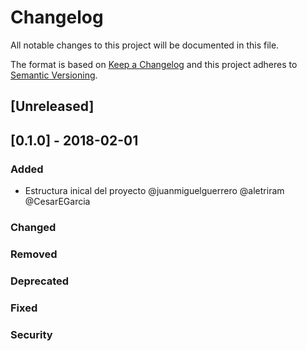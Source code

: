 # Changelog
All notable changes to this project will be documented in this file.

The format is based on [Keep a Changelog](http://keepachangelog.com/en/1.0.0/)
and this project adheres to [Semantic Versioning](http://semver.org/spec/v2.0.0.html).

## [Unreleased]

## [0.1.0] - 2018-02-01
### Added
- Estructura inical del proyecto @juanmiguelguerrero @aletriram @CesarEGarcia

### Changed
### Removed
### Deprecated
### Fixed
### Security
